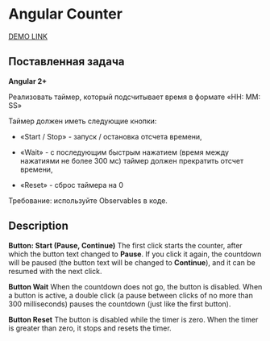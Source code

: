 
# Angular Counter

[DEMO LINK](https://seialek.github.io/test-task__iteam/)

## Поставленная задача
**Angular 2+**

Реализовать таймер, который подсчитывает время в формате «HH: MM: SS»

Таймер должен иметь следующие кнопки:

* «Start / Stop» - запуск / остановка отсчета времени,

* «Wait» - с последующим быстрым нажатием (время между нажатиями не более 300 мс) таймер должен прекратить отсчет времени,

* «Reset» - сброс таймера на 0

Требование: используйте Observables в коде.


## Description

**Button: Start (Pause, Continue)**
The first click starts the counter, after which the button text changed to **Pause**. If you click it again, the countdown will be paused (the button text will be changed to **Continue**), and it can be resumed with the next click.

**Button Wait**
When the countdown does not go, the button is disabled. When a button is active, a double click (a pause between clicks of no more than 300 milliseconds) pauses the countdown (just like the first button).

**Button Reset**
The button is disabled while the timer is zero. When the timer is greater than zero, it stops and resets the timer.
